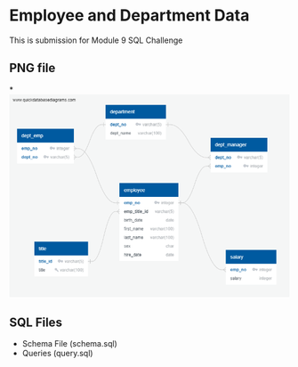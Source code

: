 # Employee and Department Data

  This is submission for Module 9 SQL Challenge

## **PNG file**
*![Reference Image](QuickDBD-export.png)


## **SQL Files**
* Schema File (schema.sql)
* Queries (query.sql)

